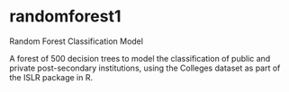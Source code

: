 # randomforest1
Random Forest Classification Model

A forest of 500 decision trees to model the classification of public and private post-secondary institutions, using the Colleges dataset as part of the ISLR package in R.
 
